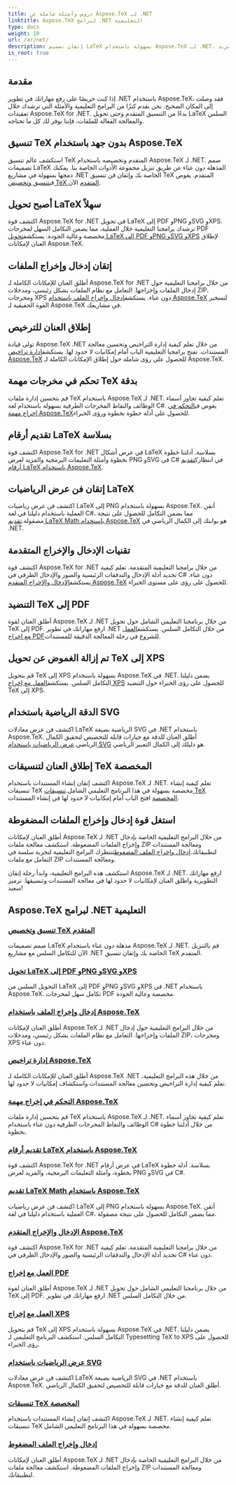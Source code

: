 ```yaml
---
title: دروس وأمثلة شاملة عن Aspose.TeX لـ .NET
linktitle: Aspose.TeX لبرامج .NET التعليمية
type: docs
weight: 10
url: /ar/net/
description: إتقان تصميم LaTeX بسهولة باستخدام Aspose.TeX لـ .NET. قم بالتنزيل للتكامل السلس واستكشاف التنسيق المتقدم ومعالجة الملفات والترخيص والمزيد.
is_root: true
---
```


## مقدمة

إذا كنت حريصًا على رفع مهاراتك في تطوير .NET باستخدام Aspose.TeX، فقد وصلت إلى المكان الصحيح. نحن نقدم كنزًا من البرامج التعليمية والأمثلة التي ترشدك خلال تعقيدات Aspose.TeX for .NET. بدءًا من التنسيق المتقدم وحتى تحويل LaTeX السلس والمعالجة الفعالة للملفات، فإننا نوفر لك كل ما تحتاجه.

## تنسيق TeX بدون جهد باستخدام Aspose.TeX
 استكشف عالم تنسيق TeX المتقدم وتخصيصه باستخدام Aspose.TeX لـ .NET. صمم تصميمات LaTeX المذهلة دون عناء عن طريق تنزيل مجموعة الأدوات الخاصة بنا. يمكنك دمجها بسهولة في مشاريع .NET الخاصة بك وإتقان فن تنسيق TeX المتقدم. يغوص في[تنسيق وتخصيص TeX المتقدم](./advanced-formatting-and-customization/) الآن.

## أصبح تحويل LaTeX سهلاً
اكتشف قوة Aspose.TeX for .NET في تحويل LaTeX إلى PDF وPNG وSVG وXPS. ترشدك برامجنا التعليمية خلال العملية، مما يضمن التكامل السهل لمخرجات PDF مخصصة وعالية الجودة. يستكشف[تحويل LaTeX إلى PDF وPNG وSVG وXPS](./latex-conversion/) لإطلاق العنان لإمكانات Aspose.TeX.

## إتقان إدخال وإخراج الملفات
 أطلق العنان للإمكانات الكاملة لـ Aspose.TeX for .NET من خلال برامجنا التعليمية حول إدخال الملفات وإخراجها. التعامل مع نظام الملفات بشكل رئيسي، ومدخلات ZIP، ومخرجات XPS دون عناء. يستكشف[إدخال وإخراج الملف باستخدام Aspose.TeX](./file-input-output/) لتسخير القوة الحقيقية لـ Aspose.TeX في مشاريعك.

## إطلاق العنان للترخيص
 تولى قيادة Aspose.TeX .NET من خلال تعلم كيفية إدارة التراخيص وتحسين معالجة المستندات. تفتح برامجنا التعليمية الباب أمام إمكانيات لا حدود لها. يستكشف[إدارة تراخيص Aspose.TeX](./licensing/) للحصول على رؤى شاملة حول إطلاق الإمكانات الكاملة لـ Aspose.TeX.

## تحكم في مخرجات مهمة TeX بدقة
 قم بتحسين إدارة ملفات TeX باستخدام Aspose.TeX لـ .NET. تعلم كيفية تجاوز أسماء الوظائف والتقاط المخرجات الطرفية بسهولة باستخدام لغة C#. يغوص في[التحكم في إخراج مهمة Aspose.TeX](./job-output/)للحصول على أدلة خطوة بخطوة ورؤى الخبراء.

## تقديم أرقام LaTeX بسلاسة
 اكتشف قوة Aspose.TeX for .NET في عرض أشكال LaTeX بسلاسة. أدلتنا خطوة بخطوة وأمثلة التعليمات البرمجية والمزيد لعرض PNG وSVG في C# في انتظارك[تقديم أرقام LaTeX باستخدام Aspose.TeX](./render-latex-figures/).

## إتقان فن عرض الرياضيات LaTeX
 اكتشف فن عرض رياضيات LaTeX إلى PNG بسهولة باستخدام Aspose.TeX. أتقن العملية باستخدام دليلنا في لغة C#، مما يضمن التكامل للحصول على نتيجة مصقولة.[تقديم LaTeX Math باستخدام Aspose.TeX](./render-latex-math/) هو بوابتك إلى الكمال الرياضي في .NET.

## تقنيات الإدخال والإخراج المتقدمة
 اكتشف قوة Aspose.TeX for .NET من خلال برامجنا التعليمية المتقدمة. تعلم كيفية تحديد أدلة الإدخال والتدفقات الرئيسية والصور والإدخال الطرفي في C# دون عناء. يستكشف[الإدخال والإخراج المتقدم Aspose.TeX](./advanced-io/) للحصول على رؤى على مستوى الخبراء.

## التنضيد TeX إلى PDF
 أطلق العنان لقوة Aspose.TeX لـ .NET من خلال برنامجنا التعليمي الشامل حول تحويل TeX إلى PDF. ارفع مهاراتك في تطوير .NET من خلال التكامل السلس. يستكشف[العمل مع إخراج PDF](./pdf-output/)للشروع في رحلة المعالجة الدقيقة للمستندات.

## تم إزالة الغموض عن تحويل TeX إلى XPS
 قم بتحويل TeX إلى XPS بسهولة باستخدام Aspose.TeX في .NET. يضمن دليلنا التكامل السلس. يستكشف[العمل مع إخراج XPS](./xps-output/) للحصول على رؤى الخبراء حول التنضيد TeX إلى XPS.

## الدقة الرياضية باستخدام SVG
 اكتشف فن عرض معادلات LaTeX الرياضية بصيغة SVG في .NET باستخدام Aspose.TeX. أطلق العنان للدقة مع خيارات قابلة للتخصيص لتحقيق الكمال الرياضي.[عرض الرياضيات باستخدام SVG](./svg-math-rendering/) هو دليلك إلى الكمال التعبير الرياضي.

## إطلاق العنان لتنسيقات TeX المخصصة
 اكتشف إتقان إنشاء المستندات باستخدام Aspose.TeX لـ .NET. تعلم كيفية إنشاء تنسيقات TeX مخصصة بسهولة في هذا البرنامج التعليمي الشامل.[تنسيقات TeX المخصصة](./custom-tex-formats/) افتح الباب أمام إمكانيات لا حدود لها في إنشاء المستندات.

## استغل قوة إدخال وإخراج الملفات المضغوطة
 أطلق العنان لإمكانات Aspose.TeX لـ .NET من خلال البرامج التعليمية الخاصة بإدخال وإخراج الملفات المضغوطة. استكشف معالجة ملفات ZIP ومعالجة المستندات لتطبيقاتك.[إدخال وإخراج الملف المضغوط](./zip-file-io/)تنتظرك البرامج التعليمية لتجربة سلسة في التعامل مع ملفات ZIP ومعالجة المستندات.

استكشف هذه البرامج التعليمية، وابدأ رحلة إتقان Aspose.TeX لـ .NET. ارفع مهاراتك التطويرية واطلق العنان لإمكانيات لا حدود لها في معالجة المستندات وتنسيقها. ترميز سعيد!

## Aspose.TeX لبرامج .NET التعليمية
### [تنسيق وتخصيص TeX المتقدم](./advanced-formatting-and-customization/)
صمم تصميمات LaTeX مذهلة دون عناء باستخدام Aspose.TeX لـ .NET. قم بالتنزيل الآن للتكامل السلس مع مشاريع .NET الخاصة بك وإتقان تنسيق TeX المتقدم.
### [تحويل LaTeX إلى PDF وPNG وSVG وXPS](./latex-conversion/)
التحويل السلس من LaTeX إلى PDF وPNG وSVG وXPS في .NET باستخدام Aspose.TeX. تكامل سهل لمخرجات PDF مخصصة وعالية الجودة.
### [إدخال وإخراج الملف باستخدام Aspose.TeX](./file-input-output/)
أطلق العنان لإمكانات Aspose.TeX لـ .NET من خلال البرامج التعليمية حول إدخال الملفات وإخراجها. التعامل مع نظام الملفات بشكل رئيسي، ومدخلات ZIP، ومخرجات XPS دون عناء.
### [إدارة تراخيص Aspose.TeX](./licensing/)
أطلق العنان للإمكانات الكاملة لـ Aspose.TeX .NET من خلال هذه البرامج التعليمية. تعلم كيفية إدارة التراخيص وتحسين معالجة المستندات واستكشاف إمكانيات لا حدود لها.
### [التحكم في إخراج مهمة Aspose.TeX](./job-output/)
قم بتحسين إدارة ملفات TeX باستخدام Aspose.TeX لـ .NET. تعلم كيفية تجاوز أسماء الوظائف والتقاط المخرجات الطرفية دون عناء باستخدام C# من خلال أدلتنا خطوة بخطوة.
### [تقديم أرقام LaTeX باستخدام Aspose.TeX](./render-latex-figures/)
اكتشف قوة Aspose.TeX for .NET في عرض أرقام LaTeX بسلاسة. أدلة خطوة بخطوة، وأمثلة التعليمات البرمجية، والمزيد لعرض PNG وSVG في C#.
### [تقديم LaTeX Math باستخدام Aspose.TeX](./render-latex-math/)
اكتشف فن عرض رياضيات LaTeX إلى PNG بسهولة باستخدام Aspose.TeX. أتقن العملية باستخدام دليلنا في لغة C#، مما يضمن التكامل للحصول على نتيجة مصقولة.
### [الإدخال والإخراج المتقدم Aspose.TeX](./advanced-io/)
اكتشف قوة Aspose.TeX for .NET من خلال برامجنا التعليمية المتقدمة. تعلم كيفية تحديد أدلة الإدخال والتدفقات الرئيسية والصور والإدخال الطرفي في C# دون عناء.
### [العمل مع إخراج PDF](./pdf-output/)
أطلق العنان لقوة Aspose.TeX لـ .NET من خلال برنامجنا التعليمي الشامل حول تحويل TeX إلى PDF. ارفع مهاراتك في تطوير .NET من خلال التكامل السلس.
### [العمل مع إخراج XPS](./xps-output/)
قم بتحويل TeX إلى XPS بسهولة باستخدام Aspose.TeX في .NET. يضمن دليلنا التكامل السلس. استكشف البرنامج التعليمي لـ Typesetting TeX to XPS للحصول على رؤى الخبراء.
### [عرض الرياضيات باستخدام SVG](./svg-math-rendering/)
اكتشف فن عرض معادلات LaTeX الرياضية بصيغة SVG في .NET باستخدام Aspose.TeX. أطلق العنان للدقة مع خيارات قابلة للتخصيص لتحقيق الكمال الرياضي.
### [تنسيقات TeX المخصصة](./custom-tex-formats/)
اكتشف إتقان إنشاء المستندات باستخدام Aspose.TeX لـ .NET. تعلم كيفية إنشاء تنسيقات TeX مخصصة بسهولة في هذا البرنامج التعليمي الشامل.
### [إدخال وإخراج الملف المضغوط](./zip-file-io/)
أطلق العنان لإمكانات Aspose.TeX لـ .NET من خلال البرامج التعليمية الخاصة بإدخال وإخراج الملفات المضغوطة. استكشف معالجة ملفات ZIP ومعالجة المستندات لتطبيقاتك.